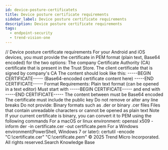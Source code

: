 ```yaml
---
id: device-posture-certificatets
title: Device posture certificate requirements
sidebar_label: Device posture certificate requirements
description: Device posture certificate requirements
tags:
  - endpoint-security
  - trend-vision-one
---
```


/*<![CDATA[*/ $('#title').html($('meta[name=map-description]').attr('content')); /*]]>*/ Device posture certificate requirements For your Android and iOS devices, you must provide the certificate in PEM format (plain text, Base64 encoded) for the two options: The company Certificate Authority (CA) certificate that is present in the Trust Store. The client certificate that is signed by company's CA The content should look like this: -----BEGIN CERTIFICATE----- (Base64-encoded certificate content here) -----END CERTIFICATE----- Format Requirements: Plain text format (can be opened in a text editor) Must start with -----BEGIN CERTIFICATE----- and end with -----END CERTIFICATE----- The content between must be Base64 encoded The certificate must include the public key Do not remove or alter any line breaks Do not provide: Binary formats such as .der or binary .cer files Files that contain unreadable characters or cannot be opened as plain text Note If your current certificate is binary, you can convert it to PEM using the following commands For a macOS or linux environment: openssl x509 -inform der -in certificate.cer -out certificate.pem For a Windows environment(PowerShell, Windows 7 or later): certutil -encode "C:\certificate.cer" "C:\certificate.pem" © 2025 Trend Micro Incorporated. All rights reserved.Search Knowledge Base